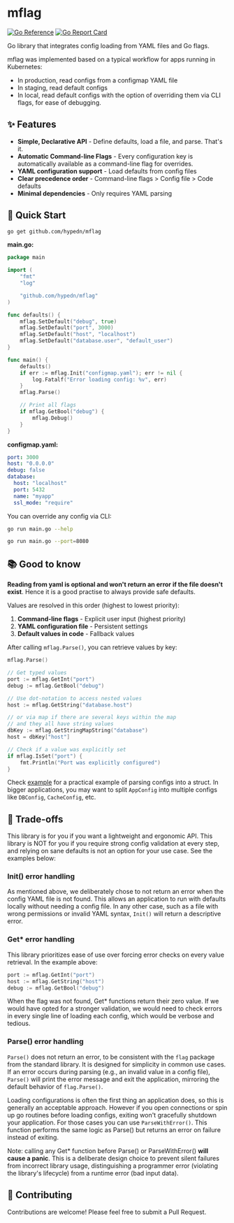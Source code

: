 # mflag

[![Go Reference](https://pkg.go.dev/badge/github.com/hypedn/mflag.svg)](https://pkg.go.dev/github.com/hypedn/mflag)
[![Go Report Card](https://goreportcard.com/badge/github.com/hypedn/mflag)](https://goreportcard.com/report/github.com/hypedn/mflag)

Go library that integrates config loading from YAML files and Go flags.

mflag was implemented based on a typical workflow for apps running in Kubernetes:
- In production, read configs from a configmap YAML file
- In staging, read default configs
- In local, read default configs with the option of overriding them via CLI flags, for ease of debugging.

## ✨ Features

- **Simple, Declarative API** - Define defaults, load a file, and parse. That's it.
- **Automatic Command-line Flags** - Every configuration key is automatically available as a command-line flag for overrides.
- **YAML configuration support** - Load defaults from config files
- **Clear precedence order** - Command-line flags > Config file > Code defaults
- **Minimal dependencies** - Only requires YAML parsing

## 🚀 Quick Start

```bash
go get github.com/hypedn/mflag
```

**main.go:**
```go
package main

import (
    "fmt"
    "log"

    "github.com/hypedn/mflag"
)

func defaults() {
    mflag.SetDefault("debug", true)
    mflag.SetDefault("port", 3000)
    mflag.SetDefault("host", "localhost")
    mflag.SetDefault("database.user", "default_user")
}

func main() {
    defaults()
    if err := mflag.Init("configmap.yaml"); err != nil {
        log.Fatalf("Error loading config: %v", err)
    }
    mflag.Parse()

    // Print all flags
    if mflag.GetBool("debug") {
        mflag.Debug()
    }
}
```

**configmap.yaml:**
```yaml
port: 3000
host: "0.0.0.0"
debug: false
database:
  host: "localhost"
  port: 5432
  name: "myapp"
  ssl_mode: "require"
```

You can override any config via CLI:
```bash
go run main.go --help
```

```bash
go run main.go --port=8080
```

## 📚 Good to know

**Reading from yaml is optional and won't return an error if the file doesn't exist**. Hence it is a good practise to always provide safe defaults.

Values are resolved in this order (highest to lowest priority):

1. **Command-line flags** - Explicit user input (highest priority)
2. **YAML configuration file** - Persistent settings
3. **Default values in code** - Fallback values

After calling `mflag.Parse()`, you can retrieve values by key:

```go
mflag.Parse()

// Get typed values
port := mflag.GetInt("port")
debug := mflag.GetBool("debug")

// Use dot-notation to access nested values
host := mflag.GetString("database.host")

// or via map if there are several keys within the map 
// and they all have string values
dbKey := mflag.GetStringMapString("database")
host = dbKey["host"]

// Check if a value was explicitly set
if mflag.IsSet("port") {
    fmt.Println("Port was explicitly configured")
}
```

Check [example](./example/main.go) for a practical example of parsing configs into a struct. In bigger applications, you may want to split `AppConfig` into multiple configs like `DBConfig`, `CacheConfig`, etc.

## 🔧 Trade-offs

This library is for you if you want a lightweight and ergonomic API. This library is NOT for you if you require strong config validation at every step, and relying on sane defaults is not an option for your use case. See the examples below:

### Init() error handling

As mentioned above, we deliberately chose to not return an error when the config YAML file is not found. This allows an application to run with defaults locally without needing a config file. In any other case, such as a file with wrong permissions or invalid YAML syntax, `Init()` will return a descriptive error.

### Get* error handling

This library prioritizes ease of use over forcing error checks on every value retrieval. In the example above:

```go
port := mflag.GetInt("port")
host := mflag.GetString("host")
debug := mflag.GetBool("debug")
```

When the flag was not found, Get* functions return their zero value. If we would have opted for a stronger validation, we would need to check errors in every single line of loading each config, which would be verbose and tedious.

### Parse() error handling

`Parse()` does not return an error, to be consistent with the `flag` package from the standard library. It is designed for simplicity in common use cases. If an error occurs during parsing (e.g., an invalid value in a config file), `Parse()` will print the error message and exit the application, mirroring the default behavior of `flag.Parse()`.

Loading configurations is often the first thing an application does, so this is generally an acceptable approach. However if you open connections or spin up go routines before loading configs, exiting won't gracefully shutdown your application. For those cases you can use `ParseWithError()`. This function performs the same logic as Parse() but returns an error on failure instead of exiting.

Note: calling any Get* function before Parse() or ParseWithError() **will cause a panic**. This is a deliberate design choice to prevent silent failures from incorrect library usage, distinguishing a programmer error (violating the library's lifecycle) from a runtime error (bad input data).

## 🤝 Contributing

Contributions are welcome! Please feel free to submit a Pull Request.

